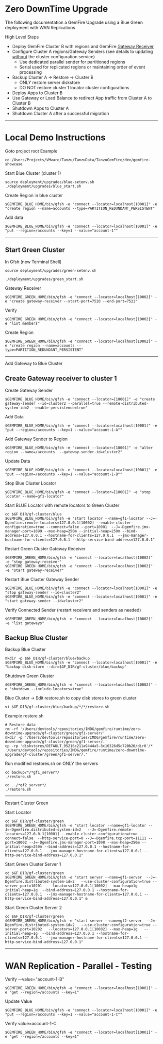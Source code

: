 # Zero DownTime Upgrade


The following documentation a GemFire Upgrade using 
a Blue Green deployment with WAN Replications

High Level Steps

- Deploy GemFire Cluster B with regions and GemFire [Gateway Receiver](https://docs.vmware.com/en/VMware-GemFire/10.1/gf/topologies_and_comm-multi_site_configuration-setting_up_a_multisite_system.html)
- Configure Cluster A regions/Gateway Senders (see details to updating [without](https://docs.vmware.com/en/VMware-GemFire/10.1/gf/topologies_and_comm-multi_site_configuration-setting_up_a_multisite_system.html) the cluster configuration service)
  - Use dedicated parallel sender for partitioned regions
  - Serial used for replicated regions or maintaining order of event processing
- Backup Cluster A -> Restore -> Cluster B
  - ONLY restore server diskstore
  - DO NOT restore cluster 1 locator cluster configurations
- Deploy Apps <GemFire-Clients> to Cluster B
- Use Gateway or Load Balance to redirect App traffic from Cluster A to Cluster B
- Shutdown Apps <GemFire-Clients> to Cluster A
- Shutdown Cluster A after a successful migration


---------------------

# Local Demo Instructions

Goto project root
Example
```shell
cd /Users/Projects/VMware/Tanzu/TanzuData/TanzuGemFire/dev/gemfire-showcase
```

Start Blue Cluster (cluster 1)
```shell
source deployment/upgrades/blue-setenv.sh
./deployment/upgrades/blue_start.sh
```


Create Region in blue cluster 

```shell
$GEMFIRE_BLUE_HOME/bin/gfsh -e "connect --locator=localhost[10001]" -e "create region --name=accounts --type=PARTITION_REDUNDANT_PERSISTENT"
```

Add data

```shell
$GEMFIRE_BLUE_HOME/bin/gfsh -e "connect --locator=localhost[10001]" -e "put --region=/accounts --key=1 --value="account-1""
```
-------------------------------------

## Start Green Cluster

In Gfsh (new Terminal Shell)

```shell
source deployment/upgrades/green-setenv.sh
```

```shell
./deployment/upgrades/green_start.sh
```

Gateway Receiver

```shell
$GEMFIRE_GREEN_HOME/bin/gfsh -e "connect --locator=localhost[10002]" -e "create gateway-receiver --start-port=7520 --end-port=7521"
```

Verify

```shell
$GEMFIRE_GREEN_HOME/bin/gfsh -e "connect --locator=localhost[10002]" -e "list members"
```

Create Region

```shell
$GEMFIRE_GREEN_HOME/bin/gfsh -e "connect --locator=localhost[10002]" -e "create region --name=accounts --type=PARTITION_REDUNDANT_PERSISTENT"
```

--------------------

Add Gateway to Blue Cluster


## Create Gateway receiver to cluster 1

Create Gateway Sender
```shell
$GEMFIRE_BLUE_HOME/bin/gfsh -e "connect --locator=[10001]" -e "create gateway-sender --id=cluster2 --parallel=true --remote-distributed-system-id=2 --enable-persistence=true"
```

Add Data
```shell
$GEMFIRE_BLUE_HOME/bin/gfsh -e "connect --locator=localhost[10001]" -e "put --region=/accounts --key=1 --value="account-1-A""
```

Add Gateway Sender to Region

```shell
$GEMFIRE_BLUE_HOME/bin/gfsh -e "connect --locator=[10001]" -e "alter region --name=/accounts  --gateway-sender-id=cluster2"
```

Update Data

```shell
$GEMFIRE_BLUE_HOME/bin/gfsh -e "connect --locator=localhost[10001]" -e "put --region=/accounts --key=1 --value="account-1-B""
```

Stop Blue Cluster Locator

```shell
$GEMFIRE_BLUE_HOME/bin/gfsh -e "connect --locator=[10001]" -e "stop locator --name=gf1-locator"
```

Start BLUE Locator with remote locators to Green Cluster
```shell
cd $GF_DIR/gf-cluster/blue
$GEMFIRE_BLUE_HOME/bin/gfsh -e "start locator --name=gf1-locator --J=-Dgemfire.remote-locators=127.0.0.1[10002] --enable-cluster-configuration=true --connect=false --port=10001  --J=-Dgemfire.jmx-manager-port=1099 --max-heap=250m --initial-heap=250m --bind-address=127.0.0.1 --hostname-for-clients=127.0.0.1  --jmx-manager-hostname-for-clients=127.0.0.1 --http-service-bind-address=127.0.0.1"
```




Restart  Green Cluster Gateway Receiver
```shell
$GEMFIRE_GREEN_HOME/bin/gfsh -e "connect --locator=localhost[10002]"  -e "stop gateway-receiver"
$GEMFIRE_GREEN_HOME/bin/gfsh -e "connect --locator=localhost[10002]"  -e "start gateway-receiver"
```

Restart Blue Cluster Gateway Sender
```shell
$GEMFIRE_BLUE_HOME/bin/gfsh -e "connect --locator=localhost[10001]" -e "stop gateway-sender --id=cluster2"
$GEMFIRE_BLUE_HOME/bin/gfsh -e "connect --locator=localhost[10001]" -e "start gateway-sender --id=cluster2"
```

Verify Connected Sender (restart receivers and senders as needed)

```shell
$GEMFIRE_GREEN_HOME/bin/gfsh -e "connect --locator=localhost[10002]"  -e "list gateways"
```


## Backup Blue Cluster

Backup Blue Cluster

```shell
mkdir -p $GF_DIR/gf-cluster/blue/backup
$GEMFIRE_BLUE_HOME/bin/gfsh -e "connect --locator=localhost[10001]" -e "backup disk-store --dir=$GF_DIR/gf-cluster/blue/backup"
```


Shutdown Green Cluster

```shell
$GEMFIRE_GREEN_HOME/bin/gfsh -e "connect --locator=localhost[10002]" -e "shutdown --include-locators=true"
```


Blue Cluster -> Edit restore.sh to copy disk stores to green cluster
```shell
vi $GF_DIR/gf-cluster/blue/backup/*/*/restore.sh
```
Example restore.sh

```
# Restore data
rm -rf '/Users/devtools/repositories/IMDG/gemfire/runtime/zero-downtime-upgrade/gf-cluster/green/gf1-server/'
mkdir -p '/Users/devtools/repositories/IMDG/gemfire/runtime/zero-downtime-upgrade/gf-cluster/green/gf1-server/.'
cp -rp 'diskstores/DEFAULT_95216c211a9444a5-8c10326d5c720b26/dir0'/* '/Users/devtools/repositories/IMDG/gemfire/runtime/zero-downtime-upgrade/gf-cluster/green/gf1-server/.'
```



Run modified restores.sh on ONLY the servers

```shell
cd backup/*/*gf1_server*/
./restore.sh
```


```shell
cd ../*gf2_server*/
./restore.sh
```

-----

Restart Cluster Green

Start Locator
```shell
cd $GF_DIR/gf-cluster/green
$GEMFIRE_GREEN_HOME/bin/gfsh -e "start locator --name=gf1-locator --J=-Dgemfire.distributed-system-id=2   --J=-Dgemfire.remote-locators=127.0.0.1[10001] --enable-cluster-configuration=true --connect=false  --http-service-port=0 --J=-Dgemfire.tcp-port=11111 --port=10002 --J=-Dgemfire.jmx-manager-port=1098 --max-heap=250m --initial-heap=250m --bind-address=127.0.0.1 --hostname-for-clients=127.0.0.1  --jmx-manager-hostname-for-clients=127.0.0.1 --http-service-bind-address=127.0.0.1"
```


Start Green Cluster Server 1
```shell
cd $GF_DIR/gf-cluster/green
$GEMFIRE_GREEN_HOME/bin/gfsh -e "start server --name=gf1-server  --J=-Dgemfire.distributed-system-id=2   --use-cluster-configuration=true --server-port=10201   --locators=127.0.0.1[10002] --max-heap=1g   --initial-heap=1g  --bind-address=127.0.0.1 --hostname-for-clients=127.0.0.1  --jmx-manager-hostname-for-clients=127.0.0.1 --http-service-bind-address=127.0.0.1" &
```

Start Green Cluster Server 2
```shell
cd $GF_DIR/gf-cluster/green
$GEMFIRE_GREEN_HOME/bin/gfsh -e "start server --name=gf2-server  --J=-Dgemfire.distributed-system-id=2   --use-cluster-configuration=true --server-port=10202   --locators=127.0.0.1[10002] --max-heap=1g   --initial-heap=1g  --bind-address=127.0.0.1 --hostname-for-clients=127.0.0.1  --jmx-manager-hostname-for-clients=127.0.0.1 --http-service-bind-address=127.0.0.1"
```

------------------------------------------
# WAN Replication - Parallel - Testing


Verify --value="account-1-B"

```shell
$GEMFIRE_GREEN_HOME/bin/gfsh -e "connect --locator=localhost[10001]" -e "get --region=/accounts --key=1"
```

Update Value

```shell
$GEMFIRE_BLUE_HOME/bin/gfsh -e "connect --locator=localhost[10001]" -e "put --region=/accounts --key=1 --value="account-1-C""
```

Verify value=account-1-C

```shell
$GEMFIRE_GREEN_HOME/bin/gfsh -e "connect --locator=localhost[10001]" -e "get --region=/accounts --key=1"
```

